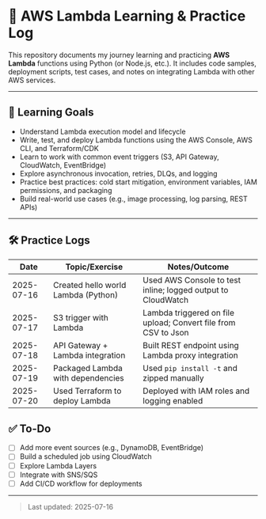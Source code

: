 # 🧠 AWS Lambda Learning & Practice Log

This repository documents my journey learning and practicing **AWS Lambda** functions using Python (or Node.js, etc.). It includes code samples, deployment scripts, test cases, and notes on integrating Lambda with other AWS services.

---

## 📌 Learning Goals

- Understand Lambda execution model and lifecycle
- Write, test, and deploy Lambda functions using the AWS Console, AWS CLI, and Terraform/CDK
- Learn to work with common event triggers (S3, API Gateway, CloudWatch, EventBridge)
- Explore asynchronous invocation, retries, DLQs, and logging
- Practice best practices: cold start mitigation, environment variables, IAM permissions, and packaging
- Build real-world use cases (e.g., image processing, log parsing, REST APIs)

---


## 🛠️ Practice Logs

| Date       | Topic/Exercise                         | Notes/Outcome                                               |
|------------|-----------------------------------------|-------------------------------------------------------------|
| 2025-07-16 | Created hello world Lambda (Python)     | Used AWS Console to test inline; logged output to CloudWatch |
| 2025-07-17 | S3 trigger with Lambda                  | Lambda triggered on file upload; Convert file from CSV to Json |
| 2025-07-18 | API Gateway + Lambda integration        | Built REST endpoint using Lambda proxy integration           |
| 2025-07-19 | Packaged Lambda with dependencies       | Used `pip install -t` and zipped manually                    |
| 2025-07-20 | Used Terraform to deploy Lambda         | Deployed with IAM roles and logging enabled                 |



## ✅ To-Do

- [ ] Add more event sources (e.g., DynamoDB, EventBridge)
- [ ] Build a scheduled job using CloudWatch
- [ ] Explore Lambda Layers
- [ ] Integrate with SNS/SQS
- [ ] Add CI/CD workflow for deployments

---

> Last updated: 2025-07-16

